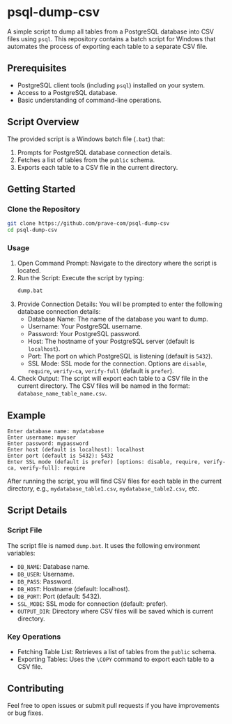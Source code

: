# psql-dump-csv

A simple script to dump all tables from a PostgreSQL database into CSV files
using `psql`. This repository contains a batch script for Windows that
automates the process of exporting each table to a separate CSV file.

## Prerequisites

- PostgreSQL client tools (including `psql`) installed on your system.
- Access to a PostgreSQL database.
- Basic understanding of command-line operations.

## Script Overview

The provided script is a Windows batch file (`.bat`) that:

1. Prompts for PostgreSQL database connection details.
2. Fetches a list of tables from the `public` schema.
3. Exports each table to a CSV file in the current directory.

## Getting Started

### Clone the Repository

```bash
git clone https://github.com/prave-com/psql-dump-csv
cd psql-dump-csv
```

### Usage

1. Open Command Prompt: Navigate to the directory where the script is located.
2. Run the Script: Execute the script by typing:
   ```bash
   dump.bat
   ```
3. Provide Connection Details: You will be prompted to enter the following
   database connection details:
   - Database Name: The name of the database you want to dump.
   - Username: Your PostgreSQL username.
   - Password: Your PostgreSQL password.
   - Host: The hostname of your PostgreSQL server (default is `localhost`).
   - Port: The port on which PostgreSQL is listening (default is `5432`).
   - SSL Mode: SSL mode for the connection. Options are `disable`, `require`,
     `verify-ca`, `verify-full` (default is `prefer`).
4. Check Output: The script will export each table to a CSV file in the current
   directory. The CSV files will be named in the format:
   `database_name_table_name.csv`.

## Example

```
Enter database name: mydatabase
Enter username: myuser
Enter password: mypassword
Enter host (default is localhost): localhost
Enter port (default is 5432): 5432
Enter SSL mode (default is prefer) [options: disable, require, verify-ca, verify-full]: require
```

After running the script, you will find CSV files for each table in the current
directory, e.g., `mydatabase_table1.csv`, `mydatabase_table2.csv`, etc.

## Script Details

### Script File

The script file is named `dump.bat`. It uses the following environment
variables:

- `DB_NAME`: Database name.
- `DB_USER`: Username.
- `DB_PASS`: Password.
- `DB_HOST`: Hostname (default: localhost).
- `DB_PORT`: Port (default: 5432).
- `SSL_MODE`: SSL mode for connection (default: prefer).
- `OUTPUT_DIR`: Directory where CSV files will be saved which is current
  directory.

### Key Operations

- Fetching Table List: Retrieves a list of tables from the `public` schema.
- Exporting Tables: Uses the `\COPY` command to export each table to a CSV
  file.

## Contributing

Feel free to open issues or submit pull requests if you have improvements or
bug fixes.
